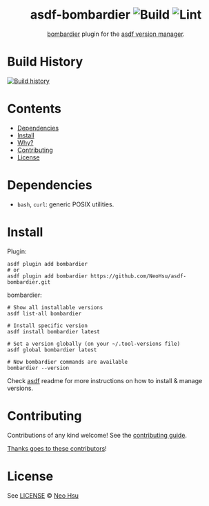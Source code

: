 <div align="center">

# asdf-bombardier ![Build](https://github.com/NeoHsu/asdf-bombardier/workflows/Build/badge.svg) ![Lint](https://github.com/NeoHsu/asdf-bombardier/workflows/Lint/badge.svg)

[bombardier](https://pkg.go.dev/github.com/codesenberg/bombardier?utm_source=godoc) plugin for the [asdf version manager](https://asdf-vm.com).

</div>

# Build History

[![Build history](https://buildstats.info/github/chart/NeoHsu/asdf-bombardier?branch=master)](https://github.com/NeoHsu/asdf-bombardier/actions)

# Contents

- [Dependencies](#dependencies)
- [Install](#install)
- [Why?](#why)
- [Contributing](#contributing)
- [License](#license)

# Dependencies

- `bash`, `curl`: generic POSIX utilities.

# Install

Plugin:

```shell
asdf plugin add bombardier
# or
asdf plugin add bombardier https://github.com/NeoHsu/asdf-bombardier.git
```

bombardier:

```shell
# Show all installable versions
asdf list-all bombardier

# Install specific version
asdf install bombardier latest

# Set a version globally (on your ~/.tool-versions file)
asdf global bombardier latest

# Now bombardier commands are available
bombardier --version
```

Check [asdf](https://github.com/asdf-vm/asdf) readme for more instructions on how to
install & manage versions.

# Contributing

Contributions of any kind welcome! See the [contributing guide](contributing.md).

[Thanks goes to these contributors](https://github.com/NeoHsu/asdf-bombardier/graphs/contributors)!

# License

See [LICENSE](LICENSE) © [Neo Hsu](https://github.com/NeoHsu/)
